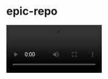 # epic-repo

<video controls width="250">
    <source src="https://github.com/fishmcmuffins/sub1city/blob/main/1A1beg-1.webm">
</video>
